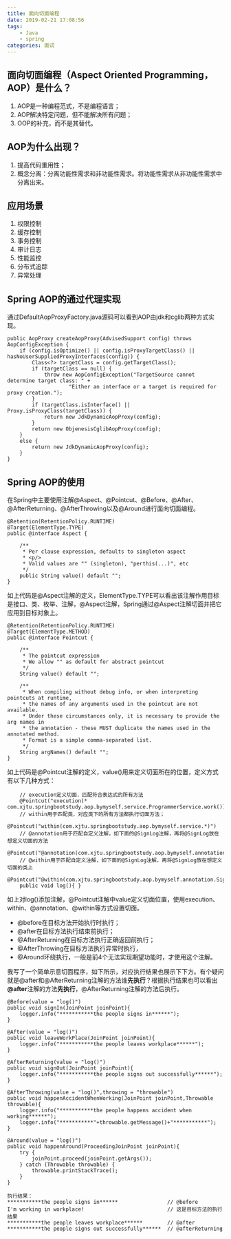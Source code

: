 ```yaml
---
title: 面向切面编程
date: 2019-02-21 17:08:56
tags:
    - Java
    - spring 
categories: 面试
---
```


## 面向切面编程（Aspect Oriented Programming，AOP）是什么？

1. AOP是一种编程范式，不是编程语言；
2. AOP解决特定问题，但不能解决所有问题；
3. OOP的补充，而不是其替代。
<!-- more --> 

## AOP为什么出现？
1. 提高代码重用性；
2. 概念分离：分离功能性需求和非功能性需求。将功能性需求从非功能性需求中分离出来。


## 应用场景

1. 权限控制
2. 缓存控制
3. 事务控制
4. 审计日志
5. 性能监控
6. 分布式追踪
7. 异常处理

## Spring AOP的通过代理实现

通过DefaultAopProxyFactory.java源码可以看到AOP由jdk和cglib两种方式实现。
```
public AopProxy createAopProxy(AdvisedSupport config) throws AopConfigException {
    if (config.isOptimize() || config.isProxyTargetClass() || hasNoUserSuppliedProxyInterfaces(config)) {
        Class<?> targetClass = config.getTargetClass();
        if (targetClass == null) {
            throw new AopConfigException("TargetSource cannot determine target class: " +
                    "Either an interface or a target is required for proxy creation.");
        }
        if (targetClass.isInterface() || Proxy.isProxyClass(targetClass)) {
            return new JdkDynamicAopProxy(config);
        }
        return new ObjenesisCglibAopProxy(config);
    }
    else {
        return new JdkDynamicAopProxy(config);
    }
}
```

## Spring AOP的使用

在Spring中主要使用注解@Aspect、@Pointcut、@Before、@After、@AfterReturning、@AfterThrowing以及@Around进行面向切面编程。


```
@Retention(RetentionPolicy.RUNTIME)
@Target(ElementType.TYPE)
public @interface Aspect {

    /**
     * Per clause expression, defaults to singleton aspect
     * <p/>
     * Valid values are "" (singleton), "perthis(...)", etc
     */
    public String value() default "";
}
```

如上代码是@Aspect注解的定义，ElementType.TYPE可以看出该注解作用目标是接口、类、枚举、注解，@Aspect注解，Spring通过@Aspect注解切面并把它应用到目标对象上。

```
@Retention(RetentionPolicy.RUNTIME)
@Target(ElementType.METHOD)
public @interface Pointcut {

    /**
     * The pointcut expression
     * We allow "" as default for abstract pointcut
     */
    String value() default "";
    
    /**
     * When compiling without debug info, or when interpreting pointcuts at runtime,
     * the names of any arguments used in the pointcut are not available.
     * Under these circumstances only, it is necessary to provide the arg names in 
     * the annotation - these MUST duplicate the names used in the annotated method.
     * Format is a simple comma-separated list.
     */
    String argNames() default "";
}

```
如上代码是@Pointcut注解的定义，value()用来定义切面所在的位置，定义方式有以下几种方式：
```
    // execution定义切面，匹配符合表达式的所有方法
    @Pointcut("execution(* com.xjtu.springbootstudy.aop.bymyself.service.ProgrammerService.work())")
    // within用于匹配类，对应类下的所有方法都执行切面方法；
    @Pointcut("within(com.xjtu.springbootstudy.aop.bymyself.service.*)")
    // @annotation用于匹配自定义注解，如下面的@SignLog注解，再将@SignLog放在想定义切面的方法
    @Pointcut("@annotation(com.xjtu.springbootstudy.aop.bymyself.annotation.SignLog)")
    // @within用于匹配自定义注解，如下面的@SignLog注解，再将@SignLog放在想定义切面的类上
    @Pointcut("@within(com.xjtu.springbootstudy.aop.bymyself.annotation.SignLog))")
    public void log(){ }
```
如上对log()添加注解，@Pointcut注解中value定义切面位置，使用execution、within、@annotation、@within等方式设置切面。

- @before在目标方法开始执行时执行；
- @after在目标方法执行结束前执行；
- @AfterReturning在目标方法执行正确返回前执行；
- @AfterThrowing在目标方法执行异常时执行，
- @Around环绕执行，一般是前4个无法实现期望功能时，才使用这个注解。

我写了一个简单示意切面程序，如下所示，对应执行结果也展示下下方。有个疑问就是@after和@AfterReturning注解的方法谁**先执行**？根据执行结果也可以看出
**@after**注解的方法**先执行**，@AfterReturning注解的方法后执行。

```
@Before(value = "log()")
public void signIn(JoinPoint joinPoint){
    logger.info("***********the people signs in******");
}

@After(value = "log()")
public void leaveWorkPlace(JoinPoint joinPoint){
    logger.info("***********the people leaves workplace******");
}

@AfterReturning(value = "log()")
public void signOut(JoinPoint joinPoint){
    logger.info("***********the people signs out successfully******");
}

@AfterThrowing(value = "log()",throwing = "throwable")
public void happenAccidentWhenWorking(JoinPoint joinPoint,Throwable throwable){
    logger.info("***********the people happens accident when working******");
    logger.info("***********"+throwable.getMessage()+"***********");
}

@Around(value = "log()")
public void happenAround(ProceedingJoinPoint joinPoint){
    try {
        joinPoint.proceed(joinPoint.getArgs());
    } catch (Throwable throwable) {
        throwable.printStackTrace();
    }
}

执行结果：
***********the people signs in******                // @before
I'm working in workplace!                           // 这是目标方法的执行结果
***********the people leaves workplace******        // @after
***********the people signs out successfully******  // @afterReturning
```
